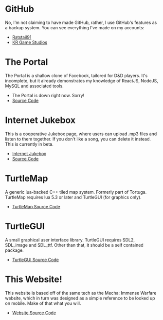 GitHub
===

No, I'm not claiming to have made GitHub, rather, I use GitHub's features as a backup system. You can see everything I've made on my accounts:

* [Ratstail91](https://github.com/Ratstail91)
* [KR Game Studios](https://github.com/krgamestudios)

The Portal
===

The Portal is a shallow clone of Facebook, tailored for D&D players. It's incomplete, but it already demonstrates my knowledge of ReactJS, NodeJS, MySQL and associated tools.

* The Portal is down right now. Sorry!
* [Source Code](https://github.com/krgamestudios/portal.yawning.xyz)

Internet Jukebox
===

This is a cooperative Jukebox page, where users can upload .mp3 files and listen to them together. If you don't like a song, you can delete it instead. This is currently in beta.

* [Internet Jukebox](http://forest.krgamestudios.com/)
* [Source Code](https://github.com/Ratstail91/forest)

TurtleMap
===

A generic lua-backed C++ tiled map system. Formerly part of Tortuga. TurtleMap requires lua 5.3 or later and TurtleGUI (for graphics only).

* [TurtleMap Source Code](https://github.com/krgamestudios/TurtleMap)

TurtleGUI
===

A small graphical user interface library. TurtleGUI requires SDL2, SDL_image and SDL_ttf. Other than that, it should be a self contained package.

* [TurtleGUI Source Code](https://github.com/krgamestudios/TurtleGUI)

This Website!
===

This website is based off of the same tech as the Mecha: Immense Warfare website, which in turn was designed as a simple reference to be looked up on mobile. Make of that what you will.

* [Website Source Code](https://github.com/krgamestudios/krgamestudios.com)
